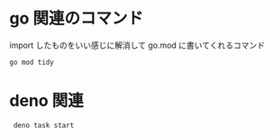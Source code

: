 # go 関連のコマンド

import したものをいい感じに解消して go.mod に書いてくれるコマンド

```
go mod tidy
```

# deno 関連

```
 deno task start
```

